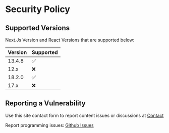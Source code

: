 # Security Policy

## Supported Versions

Next.Js Version and React Versions that are supported below:

| Version | Supported          |
| ------- | ------------------ |
| 13.4.8  | :white_check_mark: |
| 12.x   | :x:                |
| 18.2.0  | :white_check_mark: |
| 17.x   | :x:                |

## Reporting a Vulnerability

Use this site contact form to report content issues or discussions at [Contact](/contact)

Report programming issues: [Github Issues](https://github.com/donaldboulton/mansbooks.com/issues)
